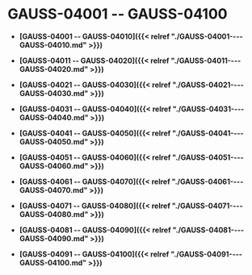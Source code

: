 # GAUSS-04001 -- GAUSS-04100<a name="ZH-CN_TOPIC_0302073702"></a>

-   **[GAUSS-04001 -- GAUSS-04010]({{< relref "./GAUSS-04001----GAUSS-04010.md" >}})**

-   **[GAUSS-04011 -- GAUSS-04020]({{< relref "./GAUSS-04011----GAUSS-04020.md" >}})**

-   **[GAUSS-04021 -- GAUSS-04030]({{< relref "./GAUSS-04021----GAUSS-04030.md" >}})**

-   **[GAUSS-04031 -- GAUSS-04040]({{< relref "./GAUSS-04031----GAUSS-04040.md" >}})**

-   **[GAUSS-04041 -- GAUSS-04050]({{< relref "./GAUSS-04041----GAUSS-04050.md" >}})**

-   **[GAUSS-04051 -- GAUSS-04060]({{< relref "./GAUSS-04051----GAUSS-04060.md" >}})**

-   **[GAUSS-04061 -- GAUSS-04070]({{< relref "./GAUSS-04061----GAUSS-04070.md" >}})**

-   **[GAUSS-04071 -- GAUSS-04080]({{< relref "./GAUSS-04071----GAUSS-04080.md" >}})**

-   **[GAUSS-04081 -- GAUSS-04090]({{< relref "./GAUSS-04081----GAUSS-04090.md" >}})**

-   **[GAUSS-04091 -- GAUSS-04100]({{< relref "./GAUSS-04091----GAUSS-04100.md" >}})**
